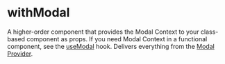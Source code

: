 # withModal

A higher-order component that provides the Modal Context to your class-based component as props. If you need Modal Context in a functional component, see the [useModal](../useModal/README.md) hook. Delivers everything from the [Modal Provider](../ModalProvider/README.md).
